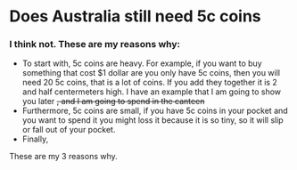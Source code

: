 # Does Australia still need 5c coins

### I think not. These are my reasons why:

* To start with, 5c coins are heavy. For example, if you want to buy something that cost $1 dollar are you only have 5c coins, then you will need 20 5c coins, that is a lot of coins. If you add they together it is 2 and half centermeters high. I have an example that I am going to show you later ~~, and I am going to spend in the canteen~~
* Furthermore, 5c coins are small, if you have 5c coins in your pocket and you want to spend it you might loss it because it is so tiny, so it will slip or fall out of your pocket.
* Finally, 

These are my 3 reasons why.
